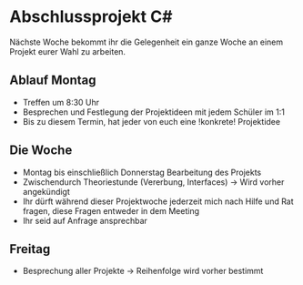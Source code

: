 # Abschlussprojekt C#

Nächste Woche bekommt ihr die Gelegenheit ein ganze Woche an einem Projekt eurer Wahl zu arbeiten.

## Ablauf Montag

- Treffen um 8:30 Uhr
- Besprechen und Festlegung der Projektideen mit jedem Schüler im 1:1
- Bis zu diesem Termin, hat jeder von euch eine !konkrete! Projektidee

## Die Woche

- Montag bis einschließlich Donnerstag Bearbeitung des Projekts
- Zwischendurch Theoriestunde (Vererbung, Interfaces) -> Wird vorher angekündigt
- Ihr dürft während dieser Projektwoche jederzeit mich nach Hilfe und Rat fragen, diese Fragen entweder in dem Meeting
- Ihr seid auf Anfrage ansprechbar

## Freitag

- Besprechung aller Projekte -> Reihenfolge wird vorher bestimmt
